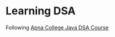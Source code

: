 <h1>Learning DSA</h1>
<p1>Following <a href="https://www.youtube.com/watch?v=yRpLlJmRo2w&list=PLfqMhTWNBTe3LtFWcvwpqTkUSlB32kJop">Apna College Java DSA Course</a></p>
